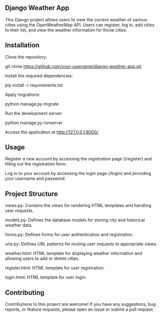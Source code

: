 
## Django Weather App
This Django project allows users to view the current weather of various cities using the OpenWeatherMap API. Users can register, log in, add cities to their list, and view the weather information for those cities.

## Installation
Clone the repository:

git clone https://github.com/your-username/django-weather-app.git

Install the required dependencies:

pip install -r requirements.txt

Apply migrations:

python manage.py migrate


Run the development server:

python manage.py runserver

Access the application at http://127.0.0.1:8000/.

## Usage
Register a new account by accessing the registration page (/register) and filling out the registration form.

Log in to your account by accessing the login page (/login) and providing your username and password.

## Project Structure
views.py: Contains the views for rendering HTML templates and handling user requests.

models.py: Defines the database models for storing city and historical weather data.

forms.py: Defines forms for user authentication and registration.

urls.py: Defines URL patterns for routing user requests to appropriate views.

weather.html: HTML template for displaying weather information and allowing users to add or delete cities.

register.html: HTML template for user registration.

login.html: HTML template for user login.

## Contributing
Contributions to this project are welcome! If you have any suggestions, bug reports, or feature requests, please open an issue or submit a pull request.








